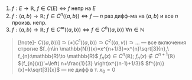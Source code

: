 1. $f:E\to \mathbb{R},\ f\in C(E)\Leftrightarrow f$ непр на $E$
2. $f:\langle a,b \rangle\to \mathbb{R};\ f\in C^{n}(\langle a,b \rangle)\Leftrightarrow f$ — $n$ раз дифф-ма на $\langle a,b \rangle$ и все $n$ произв. непр.
3. $f:\langle a,b \rangle\to \mathbb{R};\ f\in C^{\infty}(\langle a,b \rangle)\Leftrightarrow f\in C^{n}(\langle a,b \rangle)\ \forall n \in \mathbb{N}$

>[!note]- $C(\langle a,b \rangle)]\supset (\ne) C^{1}(\langle a,b \rangle)\supset C^{2}(\langle a,v \rangle)\supset\dots$ — все включения строгие
> $f_{n\in \mathbb{N}}(x)=x^{n+1/3}=x^{n}\sqrt[3]{n},\ f_{n}:\mathbb{R}\to \mathbb{R}$
> $f_{n}(x) \in C^{n}(\mathbb{R});\ f_{n}(x)\notin C^{n+1}(\mathbb{R})$
> $(f_{n}(x))'=\left( n+\frac{1}{3} \right)x^{(n-1)+1/3}$
> $f^{(n)}(x)=k\sqrt[3]{x}$ — не дифф в т. $x_{0}=0$
